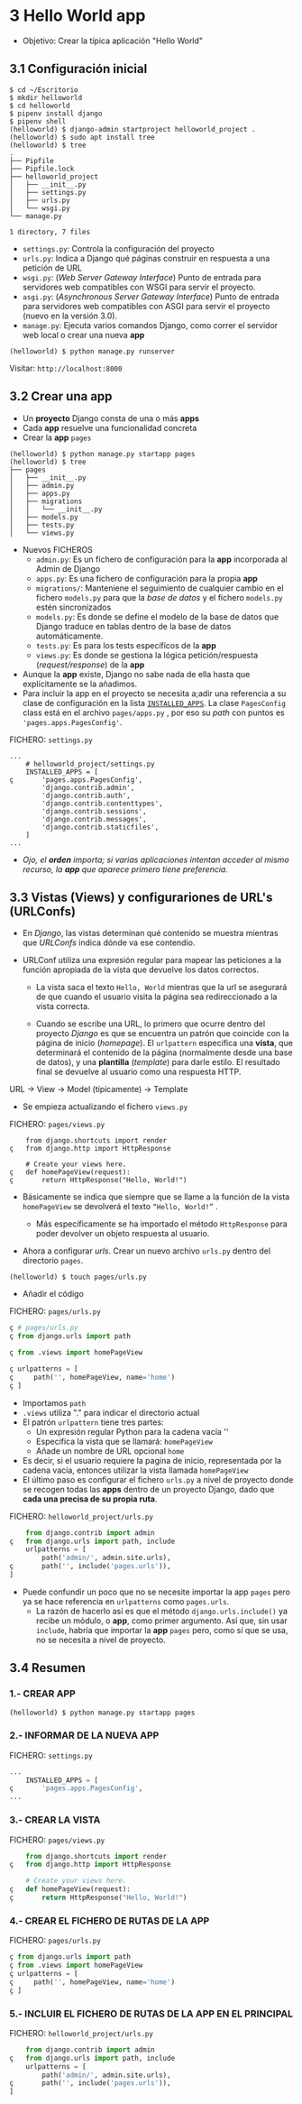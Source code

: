 # 3 Hello World app

- Objetivo: Crear la típica aplicación "Hello World"

## 3.1 Configuración inicial

```
$ cd ~/Escritorio
$ mkdir helloworld
$ cd helloworld
$ pipenv install django
$ pipenv shell
(helloworld) $ django-admin startproject helloworld_project .
(helloworld) $ sudo apt install tree
(helloworld) $ tree
.
├── Pipfile
├── Pipfile.lock
├── helloworld_project
│   ├── __init__.py
│   ├── settings.py
│   ├── urls.py
│   └── wsgi.py
└── manage.py

1 directory, 7 files
```

- `settings.py`: Controla la configuración del proyecto
- `urls.py`: Indica a Django qué páginas construir en respuesta a una petición de URL
- `wsgi.py`: (*Web Server Gateway Interface*) Punto de entrada para servidores web compatibles con WSGI para servir el proyecto.
- `asgi.py`: (*Asynchronous Server Gateway Interface*) Punto de entrada para servidores web compatibles con ASGI para servir el proyecto (nuevo en la versión 3.0).
- `manage.py`: Ejecuta varios comandos Django, como correr el servidor web local o crear una nueva **app**

```
(helloworld) $ python manage.py runserver
```

 Visitar: `http://localhost:8000`

## 3.2 Crear una **app**

- Un **proyecto** Django consta de una o más **apps**
- Cada **app** resuelve una funcionalidad concreta
- Crear la **app** `pages`

```
(helloworld) $ python manage.py startapp pages
(helloworld) $ tree
├── pages
│   ├── __init__.py
│   ├── admin.py
│   ├── apps.py
│   ├── migrations
│   │   └── __init__.py
│   ├── models.py
│   ├── tests.py
│   └── views.py
```

- Nuevos FICHEROS 
  - `admin.py`: Es un fichero de configuración para la **app** incorporada al Admin de Django
  - `apps.py`: Es una fichero de configuración para la propia **app**
  - `migrations/`: Manteniene el seguimiento de cualquier cambio en el fichero `models.py` para que la *base de datos* y el fichero `models.py` estén sincronizados
  - `models.py`: Es donde se define el modelo de la base de datos que Django traduce en tablas dentro de la base de datos automáticamente.
  - `tests.py`: Es para los tests específicos de la **app**
  - `views.py`: Es donde se gestiona la lógica petición/respuesta (*request/response*) de la **app**
- Aunque la **app** existe, Django no sabe nada de ella hasta que explícitamente se la añadimos.
- Para incluir la app en el proyecto se necesita a;adir una referencia a su clase de configuración en la lista [`INSTALLED_APPS`](https://docs.djangoproject.com/en/3.0/ref/settings/#std:setting-INSTALLED_APPS). La clase `PagesConfig` class está en el archivo `pages/apps.py` , por eso su *path* con puntos es `'pages.apps.PagesConfig'`.

 FICHERO: `settings.py` 

```
...
    # helloworld_project/settings.py
    INSTALLED_APPS = [
ç       'pages.apps.PagesConfig',
        'django.contrib.admin',
        'django.contrib.auth',
        'django.contrib.contenttypes',
        'django.contrib.sessions',
        'django.contrib.messages',
        'django.contrib.staticfiles',
    ]
...
```

- _Ojo, el **orden** importa; si varias aplicaciones intentan acceder al mismo recurso, la **app** que aparece primero tiene preferencia._

## 3.3 Vistas (Views) y configurariones de URL's (URLConfs)

- En *Django*, las vistas determinan qué contenido se muestra mientras que *URLConfs* indica dónde va ese contendio.

- URLConf utiliza una expresión regular para mapear las peticiones a la función apropiada de la vista que devuelve los datos correctos. 

    - La vista saca el texto `Hello, World` mientras que la url se asegurará de que cuando el usuario visita la página sea redireccionado a la vista correcta.

    - Cuando se escribe una URL, lo primero que ocurre dentro del proyecto *Django* es que se encuentra un patrón que coincide con la página de inicio (*homepage*). El `urlpattern` especifica una **vista**, que determinará el contenido de la página (normalmente desde una base de datos), y una **plantilla** (*template*) para darle estilo. El resultado final se devuelve al usuario como una respuesta HTTP.
<div class=text-center>
 URL -> View -> Model (típicamente) -> Template 
</div>

- Se empieza actualizando el fichero `views.py`

 FICHERO: `pages/views.py` 

```
    from django.shortcuts import render
ç   from django.http import HttpResponse

    # Create your views here.
ç   def homePageView(request):
ç       return HttpResponse("Hello, World!")
```

- Básicamente se indica que siempre que se llame a la función de la vista `homePageView` se devolverá el texto `“Hello, World!”` . 

  - Más específicamente se ha importado el método `HttpResponse` para poder devolver un objeto respuesta al usuario.

- Ahora a configurar *urls*. Crear un nuevo archivo `urls.py` dentro del directorio `pages`.

```
(helloworld) $ touch pages/urls.py
```

- Añadir el código

 FICHERO: `pages/urls.py` 

```python
ç # pages/urls.py
ç from django.urls import path

ç from .views import homePageView

ç urlpatterns = [
ç     path('', homePageView, name='home')
ç ]
```

- Importamos `path`
- `.views` utiliza "." para indicar el directorio actual
- El patrón `urlpattern` tiene tres partes:
    - Un expresión regular Python para la cadena vacía ''
    - Especifica la vista que se llamará: `homePageView`
    - Añade un nombre de URL opcional `home`
- Es decir, si el usuario requiere la pagina de inicio, representada por la cadena vacía, entonces utilizar la vista llamada `homePageView`
- El último paso es configurar el fichero `urls.py` a nivel de proyecto donde se recogen todas las **apps** dentro de un proyecto Django, dado que **cada una precisa de su propia ruta**.

 FICHERO: `helloworld_project/urls.py` 

```python
    from django.contrib import admin
ç   from django.urls import path, include
    urlpatterns = [
        path('admin/', admin.site.urls),
ç       path('', include('pages.urls')),
]
```

- Puede confundir un poco que no se necesite importar la app `pages` pero ya se hace referencia en `urlpatterns` como `pages.urls`.
    - La razón de hacerlo así es que el método `django.urls.include()` ya recibe un módulo, o **app**, como primer argumento. Así que, sin usar `include`, habría que importar la **app** `pages` pero, como sí que se usa, no se necesita a nivel de proyecto.

## 3.4 Resumen

### 1.- CREAR APP 

```bash
(helloworld) $ python manage.py startapp pages
```

### 2.- INFORMAR DE LA NUEVA APP 

 FICHERO: `settings.py` 

```python
...
    INSTALLED_APPS = [
ç       'pages.apps.PagesConfig',
...
```

### 3.- CREAR LA VISTA 

 FICHERO: `pages/views.py` 

```python
    from django.shortcuts import render
ç   from django.http import HttpResponse

    # Create your views here.
ç   def homePageView(request):
ç       return HttpResponse("Hello, World!")
```

### 4.- CREAR EL FICHERO DE RUTAS DE LA APP 

 FICHERO: `pages/urls.py` 

```python
ç from django.urls import path
ç from .views import homePageView
ç urlpatterns = [
ç     path('', homePageView, name='home')
ç ]
```

### 5.- INCLUIR EL FICHERO DE RUTAS DE LA APP EN EL PRINCIPAL 

 FICHERO: `helloworld_project/urls.py` 

```python
    from django.contrib import admin
ç   from django.urls import path, include
    urlpatterns = [
        path('admin/', admin.site.urls),
ç       path('', include('pages.urls')),
]
```
